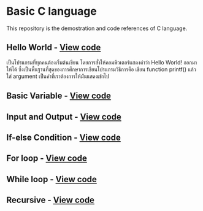 # Basic C language  
This repository is the demostration and code references of C language.



Hello World - [View code](Simple/helloworld.c)
----------
เป็นโปรแกรมที่ทุกคนต้องเริ่มต้นเขียน โดยการสั่งให้คอมพิวเตอร์แสดงคำว่า Hello World! ออกมาให้ได้ ซึ่งเป็นพื้นฐานที่สุดของการศึกษาการเขียนโปรแกรมวิธีการคือ เขียน function printf() แล้วใส่ argument เป็นคำที่เราต้องการให้มันแสดงเข้าไป 

Basic Variable - [View code](Simple/var.c)
----------

Input and Output - [View code](Simple/io.c)
----------

If-else Condition - [View code](Simple/if.c)
----------

For loop - [View code](Simple/for.c)
----------

While loop - [View code](Simple/while.c)
----------

Recursive - [View code](Simple/recursive.c)
----------

